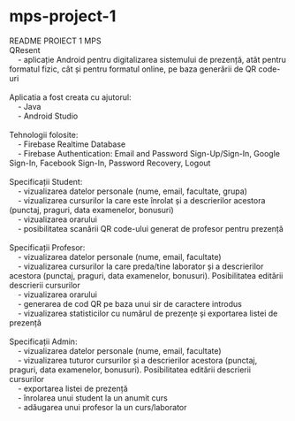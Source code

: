 # mps-project-1

<p>README PROIECT 1 MPS<br>
QResent<br>
&nbsp&nbsp&nbsp&nbsp- aplicație Android pentru digitalizarea sistemului de prezență, atât pentru formatul fizic, cât și pentru formatul online, pe baza generării de QR code-uri<br>
<br>
Aplicatia a fost creata cu ajutorul:<br>
&nbsp&nbsp&nbsp&nbsp- Java<br>
&nbsp&nbsp&nbsp&nbsp- Android Studio<br>
<br>
Tehnologii folosite:<br>
&nbsp&nbsp&nbsp&nbsp- Firebase Realtime Database<br>
&nbsp&nbsp&nbsp&nbsp- Firebase Authentication: Email and Password Sign-Up/Sign-In, Google Sign-In, Facebook Sign-In, Password Recovery, Logout<br>
<br>
Specificații Student:<br>
&nbsp&nbsp&nbsp&nbsp- vizualizarea datelor personale (nume, email, facultate, grupa)<br>
&nbsp&nbsp&nbsp&nbsp- vizualizarea cursurilor la care este înrolat și a descrierilor acestora (punctaj, praguri, data examenelor, bonusuri)<br>
&nbsp&nbsp&nbsp&nbsp- vizualizarea orarului<br>
&nbsp&nbsp&nbsp&nbsp- posibilitatea scanării QR code-ului generat de profesor pentru prezență<br>
<br>
Specificații Profesor:<br>
&nbsp&nbsp&nbsp&nbsp- vizualizarea datelor personale (nume, email, facultate)<br>
&nbsp&nbsp&nbsp&nbsp- vizualizarea cursurilor la care preda/tine laborator și a descrierilor acestora (punctaj, praguri, data examenelor, bonusuri). Posibilitatea editării descrierii cursurilor<br>
&nbsp&nbsp&nbsp&nbsp- vizualizarea orarului<br>
&nbsp&nbsp&nbsp&nbsp- generarea de cod QR pe baza unui sir de caractere introdus<br>
&nbsp&nbsp&nbsp&nbsp- vizualizarea statisticilor cu numărul de prezențe și exportarea listei de prezență<br>
<br>
Specificații Admin:<br>
&nbsp&nbsp&nbsp&nbsp- vizualizarea datelor personale (nume, email, facultate)<br>
&nbsp&nbsp&nbsp&nbsp- vizualizarea tuturor cursurilor și a descrierilor acestora (punctaj, praguri, data examenelor, bonusuri). Posibilitatea editării descrierii cursurilor<br>
&nbsp&nbsp&nbsp&nbsp- exportarea listei de prezență<br>
&nbsp&nbsp&nbsp&nbsp- înrolarea unui student la un anumit curs<br>
&nbsp&nbsp&nbsp&nbsp- adăugarea unui profesor la un curs/laborator<br>
</p>
